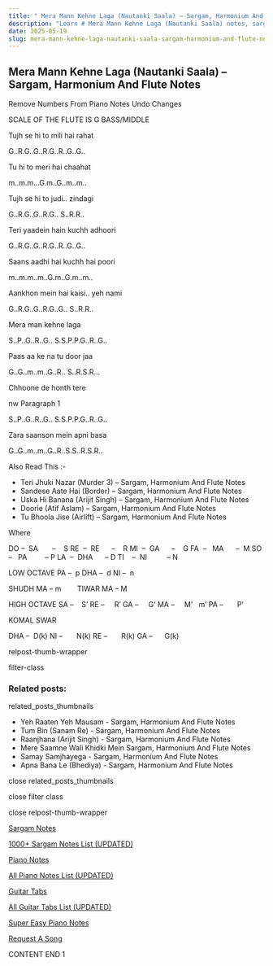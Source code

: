```yaml
---
title: " Mera Mann Kehne Laga (Nautanki Saala) – Sargam, Harmonium And Flute Notes"
description: "Learn # Mera Mann Kehne Laga (Nautanki Saala) notes, sargam, harmonium notations and flute notes. Easy step-by-step tutorial for beginners."
date: 2025-05-19
slug: mera-mann-kehne-laga-nautanki-saala-sargam-harmonium-and-flute-notes
---
```


## Mera Mann Kehne Laga (Nautanki Saala) – Sargam, Harmonium And Flute Notes

Remove Numbers From Piano Notes
Undo Changes

SCALE OF THE FLUTE IS G BASS/MIDDLE

Tujh se hi to mili hai rahat

G..R.G..G..R.G..R..G..G..

Tu hi to meri hai chaahat

m..m.m…G.m..G..m..m..

Tujh se hi to judi.. zindagi

G..R.G..G..R.G.. S..R.R..

Teri yaadein hain kuchh adhoori

G..R.G..G..R.G..R..G..G..

Saans aadhi hai kuchh hai poori

m..m.m..m..G.m..G.m..m..

Aankhon mein hai kaisi.. yeh nami

G..R.G..G..R.G..G.. S..R.R..

Mera man kehne laga

S..P..G..R..G.. S.S.P.P.G..R..G..

Paas aa ke na tu door jaa

G..G..m..m..G..R.. S..R.S.R…

Chhoone de honth tere

nw Paragraph 1

S..P..G..R..G.. S.S.P.P.G..R..G..

Zara saanson mein apni basa

G..G..m..m..G..R..S.S..R.S.R..

Also Read This :-

- Teri Jhuki Nazar (Murder 3) – Sargam, Harmonium And Flute Notes
- Sandese Aate Hai (Border) – Sargam, Harmonium And Flute Notes
- Uska Hi Banana (Arijit Singh) – Sargam, Harmonium And Flute Notes
- Doorie (Atif Aslam) – Sargam, Harmonium And Flute Notes
- Tu Bhoola Jise (Airlift) – Sargam, Harmonium And Flute Notes

Where

DO –  SA       –    S
RE  –  RE      –    R
MI  –  GA      –    G
FA  –   MA      –  M
SO  –   PA         – P
LA  –  DHA      – D
TI    –  NI          – N

LOW OCTAVE
PA –  p
DHA –  d
NI –  n

SHUDH MA – m        TIWAR MA – M

HIGH OCTAVE
SA –    S’
RE –     R’
GA –     G’
MA –     M’   m’
PA –       P’

KOMAL SWAR

DHA –  D(k)
NI –       N(k)
RE –       R(k)
GA –      G(k)

relpost-thumb-wrapper

filter-class

### Related posts:

related_posts_thumbnails

- Yeh Raaten Yeh Mausam - Sargam, Harmonium And Flute Notes
- Tum Bin (Sanam Re) - Sargam, Harmonium And Flute Notes
- Raanjhana (Arijit Singh) - Sargam, Harmonium And Flute Notes
- Mere Saamne Wali Khidki Mein Sargam, Harmonium And Flute Notes
- Samay Samjhayega - Sargam, Harmonium And Flute Notes
- Apna Bana Le (Bhediya) - Sargam, Harmonium And Flute Notes

close related_posts_thumbnails

close filter class

close relpost-thumb-wrapper

[Sargam Notes](/sargam-notes.html)

[1000+ Sargam Notes List (UPDATED)](/all-songs-list-sargam-notes.html)

[Piano Notes](/piano-notes.html)

[All Piano Notes List (UPDATED)](/all-songs-list-piano-notes.html)

[Guitar Tabs](/guitar-tabs.html)

[All Guitar Tabs List (UPDATED)](/all-songs-list-guitar-tabs.html)

[Super Easy Piano Notes](https://studywall.in/)

[Request A Song](/request-a-song.html)

CONTENT END 1
